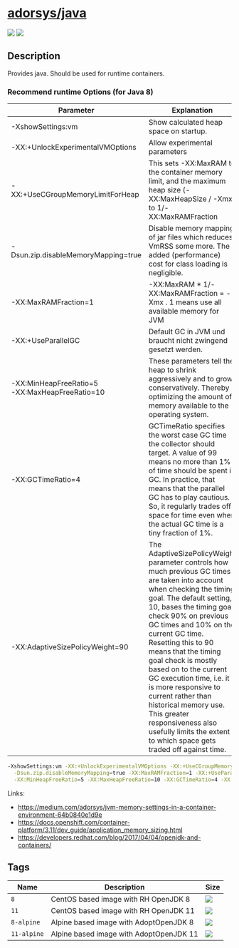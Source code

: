 # [adorsys/java](https://hub.docker.com/r/adorsys/java/)

![](https://img.shields.io/docker/pulls/adorsys/java.svg?logo=docker&style=flat-square)
![](https://img.shields.io/docker/stars/adorsys/java.svg?logo=docker&style=flat-square)

## Description

Provides java. Should be used for runtime containers.

### Recommend runtime Options (for Java 8)

| Parameter | Explanation |
|-----------|-------------|
| -XshowSettings:vm | Show calculated heap space on startup.
| -XX:+UnlockExperimentalVMOptions | Allow experimental parameters
| -XX:+UseCGroupMemoryLimitForHeap | This sets -XX:MaxRAM to the container memory limit, and the maximum heap size (-XX:MaxHeapSize / -Xmx) to 1/-XX:MaxRAMFraction
| -Dsun.zip.disableMemoryMapping=true | Disable memory mapping of jar files which reduces VmRSS some more. The added (performance) cost for class loading is negligible.
| -XX:MaxRAMFraction=1 | -XX:MaxRAM * 1/-XX:MaxRAMFraction = -Xmx . 1 means use all available memory for JVM
| -XX:+UseParallelGC | Default GC in JVM und braucht nicht zwingend gesetzt werden.
| -XX:MinHeapFreeRatio=5 <br>-XX:MaxHeapFreeRatio=10| These parameters tell the heap to shrink aggressively and to grow conservatively. Thereby optimizing the amount of memory available to the operating system.
| -XX:GCTimeRatio=4 | GCTimeRatio specifies the worst case GC time the collector should target. A value of 99 means no more than 1% of time should be spent in GC. In practice, that means that the parallel GC has to play cautious. So, it regularly trades off space for time even when the actual GC time is a tiny fraction of 1%.
| -XX:AdaptiveSizePolicyWeight=90 | The AdaptiveSizePolicyWeight parameter controls how much previous GC times are taken into account when checking the timing goal. The default setting, 10, bases the timing goal check 90% on previous GC times and 10% on the current GC time. Resetting this to 90 means that the timing goal check is mostly based on to the current GC execution time, i.e. it is more responsive to current rather than historical memory use. This greater responsiveness also usefully limits the extent to which space gets traded off against time.


```bash
-XshowSettings:vm -XX:+UnlockExperimentalVMOptions -XX:+UseCGroupMemoryLimitForHeap \
  -Dsun.zip.disableMemoryMapping=true -XX:MaxRAMFraction=1 -XX:+UseParallelGC \
  -XX:MinHeapFreeRatio=5 -XX:MaxHeapFreeRatio=10 -XX:GCTimeRatio=4 -XX:AdaptiveSizePolicyWeight=90  
```

Links:
* https://medium.com/adorsys/jvm-memory-settings-in-a-container-environment-64b0840e1d9e
* https://docs.openshift.com/container-platform/3.11/dev_guide/application_memory_sizing.html
* https://developers.redhat.com/blog/2017/04/04/openjdk-and-containers/

## Tags

| Name | Description | Size |
| ---- | ----------- | ---- |
| `8` | CentOS based image with RH OpenJDK 8 | ![](https://img.shields.io/microbadger/image-size/adorsys/java/8.svg?style=flat-square) |
| `11` | CentOS based image with RH OpenJDK 11 | ![](https://img.shields.io/microbadger/image-size/adorsys/java/11.svg?style=flat-square) |
| `8-alpine` | Alpine based image with AdoptOpenJDK 8 | ![](https://img.shields.io/microbadger/image-size/adorsys/java/8-alpine.svg?style=flat-square) |
| `11-alpine` | Alpine based image with AdoptOpenJDK 11 | ![](https://img.shields.io/microbadger/image-size/adorsys/java/11-alpine.svg?style=flat-square) |
